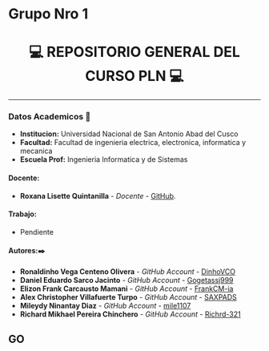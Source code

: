 # Grupo Nro 1
# **<center> 💻 REPOSITORIO GENERAL DEL CURSO PLN 💻 </center>**

---

### Datos Academicos 📖

- **Institucion:** Universidad Nacional de San Antonio Abad del Cusco
- **Facultad:** Facultad de ingenieria electrica, electronica, informatica y mecanica
- **Escuela Prof:** Ingenieria Informatica y de Sistemas

#### Docente:

- **Roxana Lisette Quintanilla** - _Docente_ - [GitHub](https://github.com/nitanilla).

#### Trabajo:

- Pendiente

#### Autores:✒️

- **Ronaldinho Vega Centeno Olivera** - _GitHub Account_ - [DinhoVCO](https://github.com/DinhoVCO)
- **Daniel Eduardo Sarco Jacinto** - _GitHub Account_ - [Gogetassj999](https://github.com/Gogetassj999)
- **Elizon Frank Carcausto Mamani** - _GitHub Account_ - [FrankCM-ia](https://github.com/FrankCM-ia)
- **Alex Christopher Villafuerte Turpo** - _GitHub Account_ - [SAXPADS](https://github.com/SAXPADS)
- **Mileydy Ninantay Diaz** - _GitHub Account_ - [mile1107](https://github.com/mile1107)
- **Richard Mikhael Pereira Chinchero** - _GitHub Account_ - [Richrd-321](https:github.com/Richrd-321)
## GO



